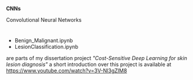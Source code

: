 **CNNs**

Convolutional Neural Networks
#
- Benign_Malignant.ipynb
- LesionClassification.ipynb


are parts of my dissertation project *"Cost-Sensitive Deep Learning for skin lesion diagnosis"*
a short introduction over this project is available at https://www.youtube.com/watch?v=3V-Nl3gZIM8
